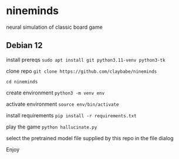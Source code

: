 # nineminds

neural simulation of classic board game

## Debian 12
install prereqs `sudo apt install git python3.11-venv python3-tk`

clone repo `git clone https://github.com/claybabe/nineminds`

`cd nineminds`

create environment `python3 -m venv env`

activate environment `source env/bin/activate`

install requirements `pip install -r requirements.txt`

play the game `python hallucinate.py`

select the pretrained model file supplied by this repo in the file dialog

Enjoy
